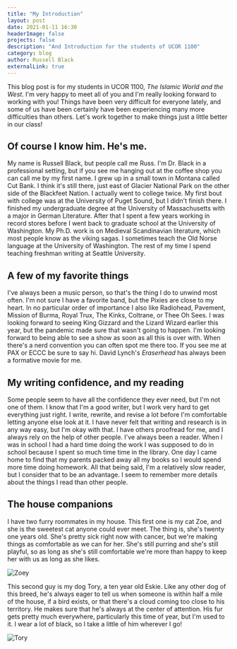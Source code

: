 ```yaml
---
title: "My Introduction"
layout: post
date: 2021-01-11 16:30
headerImage: false
projects: false
description: "And Introduction for the students of UCOR 1100"
category: blog
author: Russell Black
externalLink: true
---
```


This blog post is for my students in UCOR 1100, _The Islamic World and the West_. I'm very happy to meet all of you and I'm really looking forward to working with you! Things have been very difficult for everyone lately, and some of us have been certainly have been experiencing many more difficulties than others. Let's work together to make things just a little better in our class!

## Of course I know him. He's me.

My name is Russell Black, but people call me Russ. I'm Dr. Black in a professional setting, but if you see me hanging out at the coffee shop you can call me by my first name. I grew up in a small town in Montana called Cut Bank. I think it's still there, just east of Glacier National Park on the other side of the Blackfeet Nation. I actually went to college twice. My first bout with college was at the University of Puget Sound, but I didn't finish there. I finished my undergraduate degree at the University of Massachusetts with a major in German Literature. After that I spent a few years working in record stores before I went back to graduate school at the University of Washington. My Ph.D. work is on Medieval Scandinavian literature, which most people know as the viking sagas. I sometimes teach the Old Norse language at the University of Washington. The rest of my time I spend teaching freshman writing at Seattle University.

## A few of my favorite things

I've always been a music person, so that's the thing I do to unwind most often. I'm not sure I have a favorite band, but the Pixies are close to my heart. In no particular order of importance I also like Radiohead, Pavement, Mission of Burma, Royal Trux, The Kinks, Coltrane, or Thee Oh Sees. I was looking forward to seeing King Gizzard and the Lizard Wizard earlier this year, but the pandemic made sure that wasn't going to happen. I'm looking forward to being able to see a show as soon as all this is over with. When there's a nerd convention you can often spot me there too. If you see me at PAX or ECCC be sure to say hi. David Lynch's _Eraserhead_ has always been a formative movie for me. 

## My writing confidence, and my reading

Some people seem to have all the confidence they ever need, but I'm not one of them. I know that I'm a good writer, but I work very hard to get everything just right. I write, rewrite, and revise a lot before I'm comfortable letting anyone else look at it. I have never felt that writing and research is in any way easy, but I'm okay with that. I have others proofread for me, and I always rely on the help of other people. I've always been a reader. When I was in school I had a hard time doing the work I was supposed to do in school because I spent so much time time in the library. One day I came home to find that my parents packed away all my books so I would spend more time doing homework. All that being said, I'm a relatively slow reader, but I consider that to be an advantage. I seem to remember more details about the things I read than other people.

## The house companions

I have two furry roommates in my house. This first one is my cat Zoe, and she is the sweetest cat anyone could ever meet. The thing is, she's twenty one years old. She's pretty sick right now with cancer, but we're making things as comfortable as we can for her. She's still purring and she's still playful, so as long as she's still comfortable we're more than happy to keep her with us as long as she likes.

![Zoey](https://rcblack.net/assets/images/zoe.jpg)

This second guy is my dog Tory, a ten year old Eskie. Like any other dog of this breed, he's always eager to tell us when someone is within half a mile of the house, if a bird exists, or that there's a cloud coming too close to his territory. He makes sure that he's always at the center of attention. His fur gets pretty much everywhere, particularly this time of year, but I'm used to it. I wear a lot of black, so I take a little of him wherever I go! 

![Tory](https://rcblack.net/assets/images/tory.jpg)
